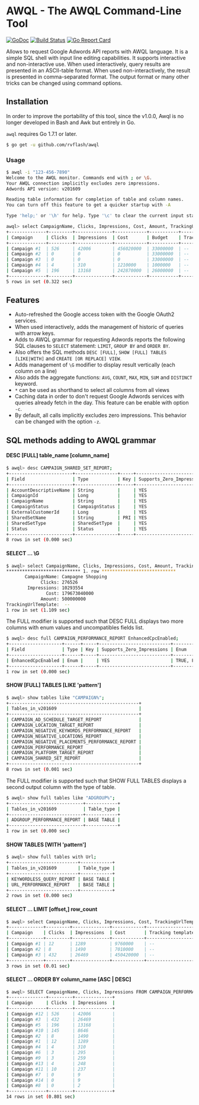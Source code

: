 # AWQL - The AWQL Command-Line Tool

[![GoDoc](https://godoc.org/github.com/rvflash/awql?status.svg)](https://godoc.org/github.com/rvflash/awql)
[![Build Status](https://img.shields.io/travis/rvflash/awql.svg)](https://travis-ci.org/rvflash/awql)
[![Go Report Card](https://goreportcard.com/badge/github.com/rvflash/awql)](https://goreportcard.com/report/github.com/rvflash/awql)


Allows to request Google Adwords API reports with AWQL language.
It is a simple SQL shell with input line editing capabilities. It supports interactive and non-interactive use.
When used interactively, query results are presented in an ASCII-table format.
When used non-interactively, the result is presented in comma-separated format. The output format or many other tricks can be changed using command options.


## Installation

In order to improve the portability of this tool, since the v1.0.0, Awql is no longer developed in Bash and Awk but entirely in Go.

`awql` requires Go 1.7.1 or later.

```bash
$ go get -u github.com/rvflash/awql
```


### Usage

```bash
$ awql -i "123-456-7890"
Welcome to the AWQL monitor. Commands end with ; or \G.
Your AWQL connection implicitly excludes zero impressions.
Adwords API version: v201609

Reading table information for completion of table and column names.
You can turn off this feature to get a quicker startup with -A

Type 'help;' or '\h' for help. Type '\c' to clear the current input statement.

awql> select CampaignName, Clicks, Impressions, Cost, Amount, TrackingUrlTemplate from CAMPAIGN_PERFORMANCE_REPORT limit 5;
+--------------+---------+--------------+------------+-----------+--------------------+
| Campaign     | Clicks  | Impressions  | Cost       | Budget    | Tracking template  |
+--------------+---------+--------------+------------+-----------+--------------------+
| Campaign #1  | 526     | 42006        | 456020000  | 33000000  | --                 |
| Campaign #2  | 0       | 0            | 0          | 33000000  | --                 |
| Campaign #3  | 0       | 0            | 0          | 33000000  | --                 |
| Campaign #4  | 4       | 310          | 1210000    | 1000000   | --                 |
| Campaign #5  | 196     | 13168        | 242870000  | 26000000  | --                 |
+--------------+---------+--------------+------------+-----------+--------------------+
5 rows in set (0.322 sec)
```
 
 
## Features

* Auto-refreshed the Google access token with the Google OAuth2 services.
* When used interactively, adds the management of historic of queries with arrow keys.
* Adds to AWQL grammar for requesting Adwords reports the following SQL clauses to `SELECT` statement: `LIMIT`, `GROUP BY` and `ORDER BY`.
* Also offers the SQL methods `DESC [FULL]`, `SHOW [FULL] TABLES [LIKE|WITH]` and `CREATE [OR REPLACE] VIEW`.
* Adds management of `\G` modifier to display result vertically (each column on a line)
* Also adds the aggregate functions: `AVG`, `COUNT`, `MAX`, `MIN`, `SUM` and `DISTINCT` keyword.
* `*` can be used as shorthand to select all columns from all views
* Caching data in order to don't request Google Adwords services with queries already fetch in the day. This feature can be enable with option `-c`. 
* By default, all calls implicitly excludes zero impressions. This behavior can be changed with the option `-z`.


## SQL methods adding to AWQL grammar


#### DESC [FULL] table_name [column_name]

```bash
$ awql> desc CAMPAIGN_SHARED_SET_REPORT;
+------------------------+----------------+-----+---------------------------+
| Field                  | Type           | Key | Supports_Zero_Impressions |
+------------------------+----------------+-----+---------------------------+
| AccountDescriptiveName | String         |     | YES                       |
| CampaignId             | Long           |     | YES                       |
| CampaignName           | String         |     | YES                       |
| CampaignStatus         | CampaignStatus |     | YES                       |
| ExternalCustomerId     | Long           |     | YES                       |
| SharedSetName          | String         | PRI | YES                       |
| SharedSetType          | SharedSetType  |     | YES                       |
| Status                 | Status         |     | YES                       |
+------------------------+----------------+-----+---------------------------+
8 rows in set (0.000 sec)
```


#### SELECT ... \G

```bash
$ awql> select CampaignName, Clicks, Impressions, Cost, Amount, TrackingUrlTemplate from CAMPAIGN_PERFORMANCE_REPORT limit 1\G
**************************** 1. row ****************************
       CampaignName: Campagne Shopping
             Clicks: 276526
        Impressions: 10293554
               Cost: 179673040000
             Amount: 500000000
TrackingUrlTemplate:  --
1 row in set (1.109 sec)
```

The FULL modifier is supported such that DESC FULL displays two more columns with enum values and uncompatibles fields list.

```bash
$ awql> desc full CAMPAIGN_PERFORMANCE_REPORT EnhancedCpcEnabled;
+--------------------+------+-----+---------------------------+-------------+---------------------+
| Field              | Type | Key | Supports_Zero_Impressions | Enum        | Not_compatible_with |
+--------------------+------+-----+---------------------------+-------------+---------------------+
| EnhancedCpcEnabled | Enum |     | YES                       | TRUE, FALSE |                     |
+--------------------+------+-----+---------------------------+-------------+---------------------+
1 row in set (0.000 sec)
```


#### SHOW [FULL] TABLES [LIKE 'pattern']

```bash
$ awql> show tables like "CAMPAIGN%";
+-------------------------------------------------+
| Tables_in_v201609                               |
+-------------------------------------------------+
| CAMPAIGN_AD_SCHEDULE_TARGET_REPORT              |
| CAMPAIGN_LOCATION_TARGET_REPORT                 |
| CAMPAIGN_NEGATIVE_KEYWORDS_PERFORMANCE_REPORT   |
| CAMPAIGN_NEGATIVE_LOCATIONS_REPORT              |
| CAMPAIGN_NEGATIVE_PLACEMENTS_PERFORMANCE_REPORT |
| CAMPAIGN_PERFORMANCE_REPORT                     |
| CAMPAIGN_PLATFORM_TARGET_REPORT                 |
| CAMPAIGN_SHARED_SET_REPORT                      |
+-------------------------------------------------+
8 rows in set (0.001 sec)
```

The FULL modifier is supported such that SHOW FULL TABLES displays a second output column with the type of table.

```bash
$ awql> show full tables like "ADGROUP%";
+----------------------------+------------+
| Tables_in_v201609          | Table_type |
+----------------------------+------------+
| ADGROUP_PERFORMANCE_REPORT | BASE TABLE |
+----------------------------+------------+
1 row in set (0.000 sec)
```


#### SHOW TABLES [WITH 'pattern']

```bash
$ awql> show full tables with Url;
+--------------------------+------------+
| Tables_in_v201609        | Table_type |
+--------------------------+------------+
| KEYWORDLESS_QUERY_REPORT | BASE TABLE |
| URL_PERFORMANCE_REPORT   | BASE TABLE |
+--------------------------+------------+
2 rows in set (0.000 sec)
```


#### SELECT ... LIMIT [offset,] row_count

```bash
$ awql> select CampaignName, Clicks, Impressions, Cost, TrackingUrlTemplate from CAMPAIGN_PERFORMANCE_REPORT order by 3 limit 3;
+-------------+---------+--------------+------------+--------------------+
| Campaign    | Clicks  | Impressions  | Cost       | Tracking template  |
+-------------+---------+--------------+------------+--------------------+
| Campaign #1 | 12      | 1289         | 9760000    | --                 |
| Campaign #2 | 8       | 1490         | 7010000    | --                 |
| Campaign #3 | 432     | 26469        | 450420000  | --                 |
+-------------+---------+--------------+------------+--------------------+
3 rows in set (0.01 sec)
```


#### SELECT ... ORDER BY column_name [ASC | DESC]

```bash
$ awql> SELECT CampaignName, Clicks, Impressions FROM CAMPAIGN_PERFORMANCE_REPORT ORDER BY Impressions DESC;
+--------------+---------+--------------+
| Campaign     | Clicks  | Impressions  |
+--------------+---------+--------------+
| Campaign #12 | 526     | 42006        |
| Campaign #3  | 432     | 26469        |
| Campaign #5  | 196     | 13168        |
| Campaign #10 | 145     | 8646         |
| Campaign #2  | 8       | 1490         |
| Campaign #1  | 12      | 1289         |
| Campaign #4  | 4       | 310          |
| Campaign #6  | 3       | 295          |
| Campaign #9  | 3       | 259          |
| Campaign #13 | 4       | 248          |
| Campaign #11 | 10      | 237          |
| Campaign #7  | 0       | 9            |
| Campaign #14 | 0       | 9            |
| Campaign #8  | 0       | 2            |
+--------------+---------+--------------+
14 rows in set (0.801 sec)
```